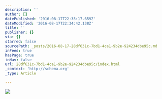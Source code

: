 ```yaml
---
description: ''
author: []
datePublished: '2016-08-17T22:35:17.659Z'
dateModified: '2016-08-17T22:34:42.138Z'
title: ''
publisher: {}
via: {}
starred: false
sourcePath: _posts/2016-08-17-28df631c-7bd1-4ca1-9b2e-924234dbe95c.md
inFeed: true
hasPage: true
inNav: false
url: 28df631c-7bd1-4ca1-9b2e-924234dbe95c/index.html
_context: 'http://schema.org'
_type: Article

---
```

![](https://the-grid-user-content.s3-us-west-2.amazonaws.com/1776a7fb-b1e5-4209-bfa8-9f1c2a547023.jpg)